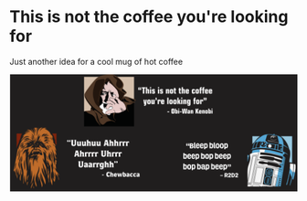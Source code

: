 # This is not the coffee you're looking for

Just another idea for a cool mug of hot coffee

![canecaJuliano.png](canecaJuliano.png)
